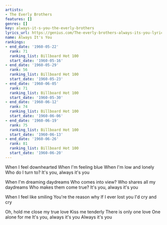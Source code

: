 ```yaml
---
artists:
- The Everly Brothers
features: []
genres: []
key: always-it-s-you-the-everly-brothers
lyrics_url: https://genius.com/The-everly-brothers-always-its-you-lyrics
name: Always It's You
rankings:
- end_date: '1960-05-22'
  rank: 71
  ranking_list: Billboard Hot 100
  start_date: '1960-05-16'
- end_date: '1960-05-29'
  rank: 56
  ranking_list: Billboard Hot 100
  start_date: '1960-05-23'
- end_date: '1960-06-05'
  rank: 71
  ranking_list: Billboard Hot 100
  start_date: '1960-05-30'
- end_date: '1960-06-12'
  rank: 74
  ranking_list: Billboard Hot 100
  start_date: '1960-06-06'
- end_date: '1960-06-19'
  rank: 75
  ranking_list: Billboard Hot 100
  start_date: '1960-06-13'
- end_date: '1960-06-26'
  rank: 81
  ranking_list: Billboard Hot 100
  start_date: '1960-06-20'
---
```

When I feel downhearted
When I'm feeling blue
When I'm low and lonely
Who do I turn to?
It's you, always it's you


When I'm dreaming daydreams
Who comes into view?
Who shares all my daydreams
Who makes them come true?
It's you, always it's you


When I feel like smiling
You're the reason why
If I ever lost you
I'd cry and cry


Oh, hold me close my true love
Kiss me tenderly
There is only one love
One alone for me
It's you, always it's you
Always it's you
